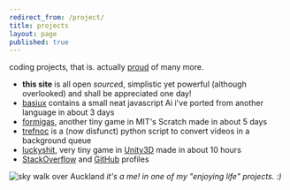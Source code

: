 ```yaml
---
redirect_from: /project/
title: projects
layout: page
published: true
---
```


coding projects, that is. actually [proud](/proud) of many more. 

- **this site** is all open *source*d, simplistic yet powerful (although overlooked) and shall be appreciated one day!
- [basiux](http://basiux.org) contains a small neat javascript Ai i've ported from another language in about 3 days
- [formigas](http://scratch.mit.edu/projects/17273607/#player), another tiny game in MIT's Scratch made in about 5 days
- [trefnoc](/trefnoc) is a (now disfunct) python script to convert videos in a background queue
- [luckyshit](/luckyshit), very tiny game in [Unity3D](http://answers.unity3d.com/users/822/cawas.html) made in about 10 hours
- [StackOverflow](http://stackoverflow.com/story/cauerego) and [GitHub](https://github.com/cauerego) profiles

![sky walk over Auckland](skywalkcauerecorte.jpg)
*it's a me! in one of my "enjoying life" projects. :)*

